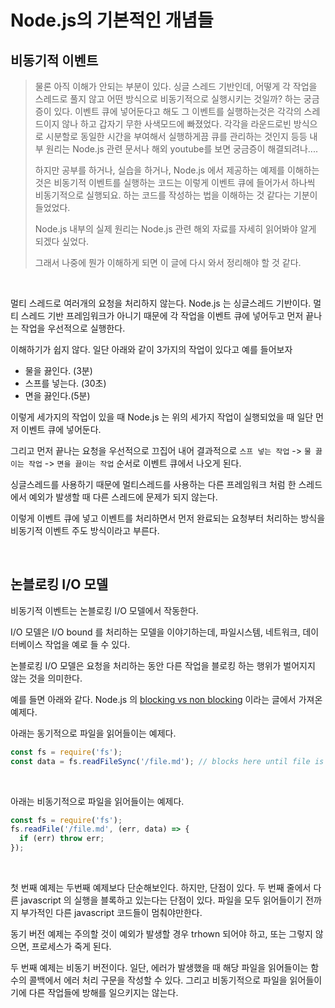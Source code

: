 # Node.js의 기본적인 개념들



## 비동기적 이벤트

> 물론 아직 이해가 안되는 부분이 있다. 싱글 스레드 기반인데, 어떻게 각 작업을 스레드로 풀지 않고 어떤 방식으로 비동기적으로 실행시키는 것일까? 하는 궁금증이 있다. 이벤트 큐에 넣어둔다고 해도 그 이벤트를 실행하는것은 각각의 스레드이지 않나 하고 갑자기 무한 사색모드에 빠졌었다. 각각을 라운드로빈 방식으로 시분할로 동일한 시간을 부여해서 실행하게끔 큐를 관리하는 것인지 등등 내부 원리는 Node.js 관련 문서나 해외 youtube를 보면 궁금증이 해결되려나.... <br>
>
> 하지만 공부를 하거나, 실습을 하거나, Node.js 에서 제공하는 예제를 이해하는 것은 비동기적 이벤트를 실행하는 코드는 이렇게 이벤트 큐에 들어가서 하나씩 비동기적으로 실행되요. 하는 코드를 작성하는 법을 이해하는 것 같다는 기분이 들었었다.<br>
>
> Node.js 내부의 실제 원리는 Node.js 관련 해외 자료를 자세히 읽어봐야 알게 되겠다 싶었다.<br>
>
> 그래서 나중에 뭔가 이해하게 되면 이 글에 다시 와서 정리해야 할 것 같다.<br>

<br>

멀티 스레드로 여러개의 요청을 처리하지 않는다. Node.js 는 싱글스레드 기반이다. 멀티 스레드 기반 프레임워크가 아니기 때문에 각 작업을 이벤트 큐에 넣어두고 먼저 끝나는 작업을 우선적으로 실행한다.<br>

이해하기가 쉽지 않다. 일단 아래와 같이 3가지의 작업이 있다고 예를 들어보자

- 물을 끓인다. (3분)
- 스프를 넣는다. (30초)
- 면을 끓인다.(5분)

이렇게 세가지의 작업이 있을 때 Node.js 는 위의 세가지 작업이 실행되었을 때 일단 먼저 이벤트 큐에 넣어둔다.<br>

그리고 먼저 끝나는 요청을 우선적으로 끄집어 내어 결과적으로 `스프 넣는 작업`  -> `물 끓이는 작업` -> `면을 끓이는 작업` 순서로 이벤트 큐에서 나오게 된다.<br>

싱글스레드를 사용하기 때문에 멀티스레드를 사용하는 다른 프레임워크 처럼 한 스레드에서 예외가 발생할 때 다른 스레드에 문제가 되지 않는다. <br>

이렇게 이벤트 큐에 넣고 이벤트를 처리하면서 먼저 완료되는 요청부터 처리하는 방식을 비동기적 이벤트 주도 방식이라고 부른다.<br>

<br>

## 논블로킹 I/O 모델

비동기적 이벤트는 논블로킹 I/O 모델에서 작동한다.<br>

I/O 모델은 I/O bound 를 처리하는 모델을 이야기하는데, 파일시스템, 네트워크, 데이터베이스 작업을 예로 들 수 있다. <br>

논블로킹 I/O 모델은 요청을 처리하는 동안 다른 작업을 블로킹 하는 행위가 벌어지지 않는 것을 의미한다.<br>

예를 들면 아래와 같다. Node.js 의 [blocking vs non blocking](https://nodejs.org/en/docs/guides/blocking-vs-non-blocking/#comparing-code) 이라는 글에서 가져온 예제다.<br>

아래는 동기적으로 파일을 읽어들이는 예제다.

```javascript
const fs = require('fs');
const data = fs.readFileSync('/file.md'); // blocks here until file is read
```

<br>

아래는 비동기적으로 파일을 읽어들이는 예제다.

```javascript
const fs = require('fs');
fs.readFile('/file.md', (err, data) => {
  if (err) throw err;
});
```

<br>

첫 번째 예제는 두번째 예제보다 단순해보인다. 하지만, 단점이 있다. 두 번째 줄에서 다른 javascript 의 실행을 블록하고 있는다는 단점이 있다. 파일을 모두 읽어들이기 전까지 부가적인 다른 javascript 코드들이 멈춰야만한다.<br>

동기 버전 예제는 주의할 것이 예외가 발생할 경우 trhown 되어야 하고, 또는 그렇지 않으면, 프로세스가 죽게 된다.<br>

두 번째 예제는 비동기 버전이다. 일단, 에러가 발생했을 때 해당 파일을 읽어들이는 함수의 콜백에서 에러 처리 구문을 작성할 수 있다. 그리고 비동기적으로 파일을 읽어들이기에 다른 작업들에 방해를 일으키지는 않는다.<br>

<br>

